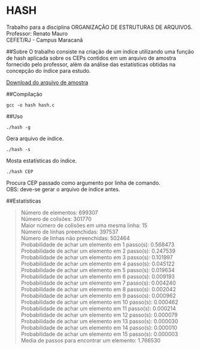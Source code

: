 # HASH
Trabalho para a disciplina ORGANIZAÇÃO DE ESTRUTURAS DE ARQUIVOS.  
Professor: Renato Mauro  
CEFET/RJ - Campus Maracanã

##Sobre
O trabalho consiste na criação de um índice utilizando uma função de hash aplicada sobre os CEPs contidos em um arquivo de amostra fornecido pelo professor, além da análise das estatísticas obtidas na concepção do índice para estudo.

[Download do arquivo de amostra](https://www.dropbox.com/sh/ow81qsfo4prvquu/AACNyR9TD9kE_0Om90rmtjwqa/Aula4?dl=0&preview=cep.dat)

##Compilação
```{r, engine='bash'}
gcc -o hash hash.c
```

##Uso
```{r, engine='bash'}
./hash -g
```
Gera arquivo de índice.
  
```{r, engine='bash'}
./hash -s
```
Mosta estatísticas do índice. 
  
```{r, engine='bash'}
./hash CEP
```
Procura CEP passado como argumento por linha de comando.  
OBS: deve-se gerar o arquivo de índice antes.

##Estatísticas
>Número de elementos: 699307  
>Número de colisões: 301770  
>Maior número de colisões em uma mesma linha: 15  
>Número de linhas preenchidas: 397537  
>Número de linhas não preenchidas: 502464  
>Probabilidade de achar um elemento em 1 passo(s): 0.568473  
>Probabilidade de achar um elemento em 2 passo(s): 0.247539  
>Probabilidade de achar um elemento em 3 passo(s): 0.101997  
>Probabilidade de achar um elemento em 4 passo(s): 0.045122  
>Probabilidade de achar um elemento em 5 passo(s): 0.019634  
>Probabilidade de achar um elemento em 6 passo(s): 0.009193  
>Probabilidade de achar um elemento em 7 passo(s): 0.004240  
>Probabilidade de achar um elemento em 8 passo(s): 0.002042  
>Probabilidade de achar um elemento em 9 passo(s): 0.000962  
>Probabilidade de achar um elemento em 10 passo(s): 0.000462  
>Probabilidade de achar um elemento em 11 passo(s): 0.000214  
>Probabilidade de achar um elemento em 12 passo(s): 0.000079  
>Probabilidade de achar um elemento em 13 passo(s): 0.000030  
>Probabilidade de achar um elemento em 14 passo(s): 0.000010  
>Probabilidade de achar um elemento em 15 passo(s): 0.000003  
>Media de passos para encontrar um elemento: 1.766530  
